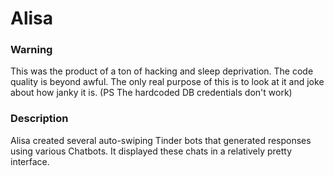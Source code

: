 # Alisa

### Warning
This was the product of a ton of hacking and sleep deprivation. The code quality is beyond awful. The only real purpose of this is to look at it and joke about how janky it is. (PS The hardcoded DB credentials don't work)

### Description
Alisa created several auto-swiping Tinder bots that generated responses using various Chatbots. It displayed these chats in a relatively pretty interface.
